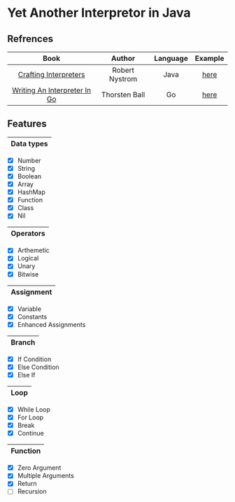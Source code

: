 # Yet Another Interpretor in Java


## Refrences 
|                             Book                             |     Author     | Language |                          Example                           |
| :----------------------------------------------------------: | :------------: | :------: | :--------------------------------------------------------: |
|  [Crafting Interpreters](https://craftinginterpreters.com/)  | Robert Nystrom |   Java   | [here](https://github.com/munificent/craftinginterpreters) |
| [Writing An Interpreter In Go](https://interpreterbook.com/) | Thorsten Ball  |    Go    |     [here](https://github.com/brombaut/monkey-parser)      |



## Features
| Data types |
| :--------: |
- [X] Number
- [X] String
- [X] Boolean
- [X] Array
- [X] HashMap
- [X] Function
- [X] Class
- [X] Nil
  
| Operators |
| :-------: |
- [X] Arthemetic
- [X] Logical
- [X] Unary
- [X] Bitwise

| Assignment |
| :--------: |
- [X] Variable 
- [X] Constants
- [X] Enhanced Assignments 

| Branch |
| :----: |
- [X] If Condition
- [X] Else Condition
- [X] Else If
  
| Loop  |
| :---: |
- [X] While Loop
- [X] For Loop
- [X] Break
- [X] Continue

| Function |
| :------: |
- [X] Zero Argument
- [X] Multiple Arguments
- [X] Return
- [ ] Recursion